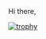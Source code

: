 Hi there,


[![trophy](https://github-profile-trophy.vercel.app/?username=ryo-ma)](https://github.com/ryo-ma/github-profile-trophy)

